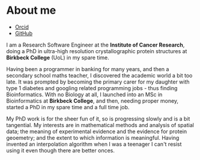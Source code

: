 # About me

- [Orcid](https://orcid.org/my-orcid?orcid=0000-0003-2674-6321)  
- [GitHub](https://github.com/rae-gh)  

I am a Research Software Engineer at the **Institute of Cancer Research**, doing a PhD in ultra-high resolution crystallographic protein structures at **Birkbeck College** (UoL) in my spare time.  

Having been a programmer in banking for many years, and then a secondary school maths teacher, I discovered the academic world a bit too late. It was prompted by becoming the primary carer for my daughter with type 1 diabetes and googling related programming jobs - thus finding Bioinformatics. With no Biology at all, I launched into an MSc in Bioinformatics at **Birkbeck College**, and then, needing proper money, started a PhD in my spare time and a full time job.  

My PhD work is for the sheer fun of it, so is progressing slowly and is a bit tangential. My interests are in mathematical methods and analysis of spatial data; the meaning of experimental evidence and the evidence for protein geoemetry; and the extent to which information is meaningful.  Having invented an interpolation algorithm when I was a teenager I can't resist using it even though there are better onces.  









